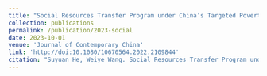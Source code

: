 ```yaml
---
title: "Social Resources Transfer Program under China’s Targeted Poverty Alleviation Strategy: Rural Social Structure and Local Politics"
collection: publications
permalink: /publication/2023-social
date: 2023-10-01
venue: 'Journal of Contemporary China'
link: 'http://doi:10.1080/10670564.2022.2109844'
citation: "Suyuan He, Weiye Wang. Social Resources Transfer Program under China’s Targeted Poverty Alleviation Strategy: Rural Social Structure and Local Politics. <i>Journal of Contemporary China</i> 2023, 32(142): 686-703 http://doi:10.1080/10670564.2022.2109844"
---
```

